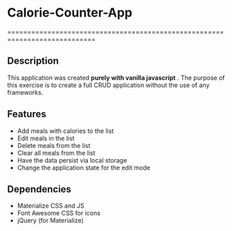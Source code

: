 # Calorie-Counter-App
============================================================================
## Description
This application was created **purely with vanilla javascript** .
The purpose of this exercise  is to create a full CRUD application without the use of any frameworks.

## Features
* Add meals with calories to the list
* Edit meals in the list 
* Delete meals from the list
* Clear all meals from the list
* Have the data persist via local storage
* Change the application state for the edit mode

## Dependencies
* Materialize CSS and JS
* Font Awesome CSS for icons
* jQuery (for Materialize)
